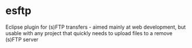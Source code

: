esftp
=====

Eclipse plugin for (s)FTP transfers - aimed mainly at web development, but usable with any project that quickly needs to upload files to a remove (s)FTP server